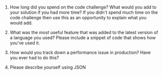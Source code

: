 1) How long did you spend on the code challenge? What would you add to your solution if you had more time? If you didn't spend much time on the code challenge then use this as an opportunity to explain what you would add.

2) What was the most useful feature that was added to the latest version of a language you used? Please include a snippet of code that shows how you've used it.

3) How would you track down a performance issue in production? Have you ever had to do this?

4) Please describe yourself using JSON
